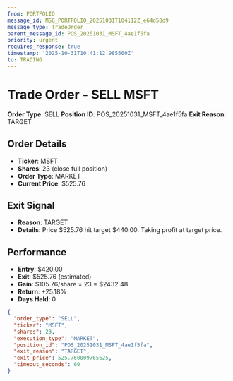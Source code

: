 ```yaml
---
from: PORTFOLIO
message_id: MSG_PORTFOLIO_20251031T104112Z_e64d58d9
message_type: TradeOrder
parent_message_id: POS_20251031_MSFT_4ae1f5fa
priority: urgent
requires_response: true
timestamp: '2025-10-31T10:41:12.985500Z'
to: TRADING
---
```


# Trade Order - SELL MSFT

**Order Type**: SELL
**Position ID**: POS_20251031_MSFT_4ae1f5fa
**Exit Reason**: TARGET

## Order Details
- **Ticker**: MSFT
- **Shares**: 23 (close full position)
- **Order Type**: MARKET
- **Current Price**: $525.76

## Exit Signal
- **Reason**: TARGET
- **Details**: Price $525.76 hit target $440.00. Taking profit at target price.

## Performance
- **Entry**: $420.00
- **Exit**: $525.76 (estimated)
- **Gain**: $105.76/share × 23 = $2432.48
- **Return**: +25.18%
- **Days Held**: 0

```json
{
  "order_type": "SELL",
  "ticker": "MSFT",
  "shares": 23,
  "execution_type": "MARKET",
  "position_id": "POS_20251031_MSFT_4ae1f5fa",
  "exit_reason": "TARGET",
  "exit_price": 525.760009765625,
  "timeout_seconds": 60
}
```
